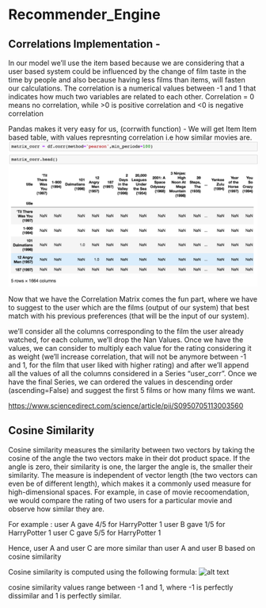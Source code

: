 # Recommender_Engine

## Correlations Implementation -

In our model we’ll use the item based because we are considering that a user based system could be influenced by the change of film taste in the time by people and also because having less films than items, will fasten our calculations.
The correlation is a numerical values between -1 and 1 that indicates how much two variables are related to each other. Correlation = 0 means no correlation, while >0 is positive correlation and <0 is negative correlation

Pandas makes it very easy for us, (corrwith function) - We will get Item Item based table, with values represnting correlation i.e how similar movies are.
![alt text](https://github.com/mayankkt9/Recommender_Engine/blob/master/Correlation/Correlation_Matrix_demo.png?raw=true)

Now that we have the Correlation Matrix comes the fun part, where we have to suggest to the user which are the films (output of our system) that best match with his previous preferences (that will be the input of our system).

we’ll consider all the columns corresponding to the film the user already watched, for each column, we’ll drop the Nan Values. Once we have the values, we can consider to multiply each value for the rating considering it as weight (we’ll increase correlation, that will not be anymore between -1 and 1, for the film that user liked with higher rating) and after we’ll append all the values of all the columns considered in a Series “user_corr”.
Once we have the final Series, we can ordered the values in descending order (ascending=False) and suggest the first 5 films or how many films we want.

https://www.sciencedirect.com/science/article/pii/S0950705113003560


## Cosine Similarity


Cosine similarity measures the similarity between two vectors by taking the cosine of the angle the two vectors make in their dot product space. If the angle is zero, their similarity is one, the larger the angle is, the smaller their similarity. The
measure is independent of vector length (the two vectors can even be of different length), which makes it a commonly used measure for high-dimensional spaces. For example, in case of movie recoomendation, we would compare the rating of two users for a particular movie and observe how similar they are.

For example : user A gave 4/5 for HarryPotter 1
			  user B gave 1/5 for HarryPotter 1
			  user C gave 5/5 for HarryPotter 1

Hence, user A and user C are more similar than user A and user B based on cosine similarity

Cosine similarity is computed using the following formula:
![alt text](https://wikimedia.org/api/rest_v1/media/math/render/svg/1d94e5903f7936d3c131e040ef2c51b473dd071d)


cosine similarity values range between -1 and 1, where -1 is perfectly dissimilar and 1 is perfectly similar.


